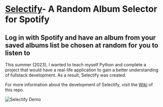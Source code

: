 # [Selectify](https://albumselector.com)- A Random Album Selector for Spotify

## Log in with Spotify and have an album from your saved albums list be chosen at random for you to listen to

This summer (2023), I wanted to teach myself Python and complete a project that would have a real-life application to gain a better understanding of fullstack development. As a result, Selectify was created.

For more information about the development of Selectify, visit the [Wiki](https://github.com/ataschuk/selectify/wiki/1.-Welcome-to-the-Selectify-wiki!) of this repo. 

![Selectify Demo](https://github.com/ataschuk/selectify/assets/120518938/2f6190b4-eacb-4c83-b850-c9c388457c46)
